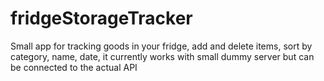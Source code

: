 # fridgeStorageTracker

Small app for tracking goods in your fridge, add and delete items, sort by category, name, date, it currently works with small dummy server but can be connected to the actual API
